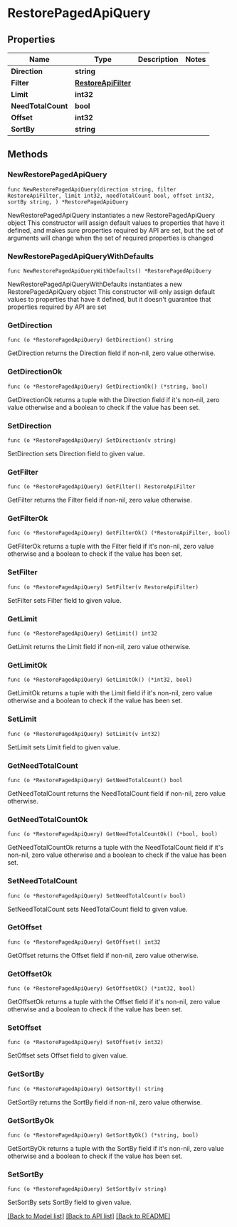 # RestorePagedApiQuery

## Properties

Name | Type | Description | Notes
------------ | ------------- | ------------- | -------------
**Direction** | **string** |  | 
**Filter** | [**RestoreApiFilter**](RestoreApiFilter.md) |  | 
**Limit** | **int32** |  | 
**NeedTotalCount** | **bool** |  | 
**Offset** | **int32** |  | 
**SortBy** | **string** |  | 

## Methods

### NewRestorePagedApiQuery

`func NewRestorePagedApiQuery(direction string, filter RestoreApiFilter, limit int32, needTotalCount bool, offset int32, sortBy string, ) *RestorePagedApiQuery`

NewRestorePagedApiQuery instantiates a new RestorePagedApiQuery object
This constructor will assign default values to properties that have it defined,
and makes sure properties required by API are set, but the set of arguments
will change when the set of required properties is changed

### NewRestorePagedApiQueryWithDefaults

`func NewRestorePagedApiQueryWithDefaults() *RestorePagedApiQuery`

NewRestorePagedApiQueryWithDefaults instantiates a new RestorePagedApiQuery object
This constructor will only assign default values to properties that have it defined,
but it doesn't guarantee that properties required by API are set

### GetDirection

`func (o *RestorePagedApiQuery) GetDirection() string`

GetDirection returns the Direction field if non-nil, zero value otherwise.

### GetDirectionOk

`func (o *RestorePagedApiQuery) GetDirectionOk() (*string, bool)`

GetDirectionOk returns a tuple with the Direction field if it's non-nil, zero value otherwise
and a boolean to check if the value has been set.

### SetDirection

`func (o *RestorePagedApiQuery) SetDirection(v string)`

SetDirection sets Direction field to given value.


### GetFilter

`func (o *RestorePagedApiQuery) GetFilter() RestoreApiFilter`

GetFilter returns the Filter field if non-nil, zero value otherwise.

### GetFilterOk

`func (o *RestorePagedApiQuery) GetFilterOk() (*RestoreApiFilter, bool)`

GetFilterOk returns a tuple with the Filter field if it's non-nil, zero value otherwise
and a boolean to check if the value has been set.

### SetFilter

`func (o *RestorePagedApiQuery) SetFilter(v RestoreApiFilter)`

SetFilter sets Filter field to given value.


### GetLimit

`func (o *RestorePagedApiQuery) GetLimit() int32`

GetLimit returns the Limit field if non-nil, zero value otherwise.

### GetLimitOk

`func (o *RestorePagedApiQuery) GetLimitOk() (*int32, bool)`

GetLimitOk returns a tuple with the Limit field if it's non-nil, zero value otherwise
and a boolean to check if the value has been set.

### SetLimit

`func (o *RestorePagedApiQuery) SetLimit(v int32)`

SetLimit sets Limit field to given value.


### GetNeedTotalCount

`func (o *RestorePagedApiQuery) GetNeedTotalCount() bool`

GetNeedTotalCount returns the NeedTotalCount field if non-nil, zero value otherwise.

### GetNeedTotalCountOk

`func (o *RestorePagedApiQuery) GetNeedTotalCountOk() (*bool, bool)`

GetNeedTotalCountOk returns a tuple with the NeedTotalCount field if it's non-nil, zero value otherwise
and a boolean to check if the value has been set.

### SetNeedTotalCount

`func (o *RestorePagedApiQuery) SetNeedTotalCount(v bool)`

SetNeedTotalCount sets NeedTotalCount field to given value.


### GetOffset

`func (o *RestorePagedApiQuery) GetOffset() int32`

GetOffset returns the Offset field if non-nil, zero value otherwise.

### GetOffsetOk

`func (o *RestorePagedApiQuery) GetOffsetOk() (*int32, bool)`

GetOffsetOk returns a tuple with the Offset field if it's non-nil, zero value otherwise
and a boolean to check if the value has been set.

### SetOffset

`func (o *RestorePagedApiQuery) SetOffset(v int32)`

SetOffset sets Offset field to given value.


### GetSortBy

`func (o *RestorePagedApiQuery) GetSortBy() string`

GetSortBy returns the SortBy field if non-nil, zero value otherwise.

### GetSortByOk

`func (o *RestorePagedApiQuery) GetSortByOk() (*string, bool)`

GetSortByOk returns a tuple with the SortBy field if it's non-nil, zero value otherwise
and a boolean to check if the value has been set.

### SetSortBy

`func (o *RestorePagedApiQuery) SetSortBy(v string)`

SetSortBy sets SortBy field to given value.



[[Back to Model list]](../README.md#documentation-for-models) [[Back to API list]](../README.md#documentation-for-api-endpoints) [[Back to README]](../README.md)


